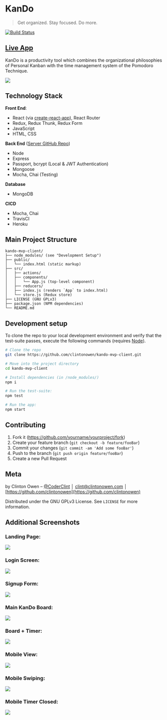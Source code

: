 # KanDo
> Get organized. Stay focused. Do more.

<!-- [![NPM Version][npm-image]][npm-url] -->
[![Build Status][travis-image]][travis-url]
<!-- [![Downloads Stats][npm-downloads]][npm-url] -->

## [Live App](https://kando-mvp.herokuapp.com)

KanDo is a productivity tool which combines the organizational philosophies of Personal Kanban with the time management system of the Pomodoro Technique.

![](images/screenshot-5.png)

<!-- ## Installation

OS X & Linux:

```sh
npm install my-crazy-module --save
```

Windows:

```sh
edit autoexec.bat
``` -->

<!-- ## Usage example

A few motivating and useful examples of how your product can be used. Spice this up with code blocks and potentially more screenshots. -->

<!-- _For more examples and usage, please refer to the [Wiki][wiki]._ -->

## Technology Stack
**Front End**:
* React (via [create-react-app](https://github.com/facebook/create-react-app)), React Router
* Redux, Redux Thunk, Redux Form
* JavaScript
* HTML, CSS

**Back End** ([Server GitHub Repo](https://github.com/clintonowen/kando-mvp-server))
* Node
* Express
* Passport, bcrypt (Local & JWT Authentication)
* Mongoose
* Mocha, Chai (Testing)

**Database**
* MongoDB

**CICD**
* Mocha, Chai
* TravisCI
* Heroku

## Main Project Structure

```
kando-mvp-client/
├── node_modules/ (see "Development Setup")
├── public/
│   └── index.html (static markup)
├── src/
│   ├── actions/
│   ├── components/
│   │   └── App.js (top-level component)
│   ├── reducers/
│   ├── index.js (renders `App` to index.html)
│   └── store.js (Redux store)
├── LICENSE (GNU GPLv3)
├── package.json (NPM dependencies)
└── README.md
```

## Development setup

To clone the repo to your local development environment and verify that the test-suite passes, execute the following commands (requires [Node](https://nodejs.org)).

```sh
# Clone the repo
git clone https://github.com/clintonowen/kando-mvp-client.git

# Move into the project directory
cd kando-mvp-client

# Install dependencies (in /node_modules/)
npm i

# Run the test-suite:
npm test

# Run the app:
npm start
```

<!-- ## Release History

* 0.2.1
    * CHANGE: Update docs (module code remains unchanged)
* 0.2.0
    * CHANGE: Remove `setDefaultXYZ()`
    * ADD: Add `init()`
* 0.1.1
    * FIX: Crash when calling `baz()` (Thanks @GenerousContributorName!)
* 0.1.0
    * The first proper release
    * CHANGE: Rename `foo()` to `bar()`
* 0.0.1
    * Work in progress -->

## Contributing

1. Fork it (<https://github.com/yourname/yourproject/fork>)
2. Create your feature branch (`git checkout -b feature/fooBar`)
3. Commit your changes (`git commit -am 'Add some fooBar'`)
4. Push to the branch (`git push origin feature/fooBar`)
5. Create a new Pull Request

## Meta

by Clinton Owen – [@CoderClint](https://twitter.com/CoderClint) │ clint@clintonowen.com │ [https://github.com/clintonowen](https://github.com/clintonowen)

Distributed under the GNU GPLv3 License. See ``LICENSE`` for more information.

## Additional Screenshots

### Landing Page:
![](images/screenshot-1.png)
### Login Screen:
![](images/screenshot-2.png)
### Signup Form:
![](images/screenshot-3.png)
### Main KanDo Board:
![](images/screenshot-4.png)
### Board + Timer:
![](images/screenshot-5.png)
### Mobile View:
![](images/screenshot-6.png)
### Mobile Swiping:
![](images/screenshot-7.png)
### Mobile Timer Closed:
![](images/screenshot-8.png)

<!-- Markdown link & img dfn's -->
[npm-image]: https://img.shields.io/npm/v/datadog-metrics.svg?style=flat-square
[npm-url]: https://npmjs.org/package/datadog-metrics
[npm-downloads]: https://img.shields.io/npm/dm/datadog-metrics.svg?style=flat-square
[travis-image]: https://img.shields.io/travis/dbader/node-datadog-metrics/master.svg?style=flat-square
[travis-url]: https://travis-ci.org/dbader/node-datadog-metrics
[wiki]: https://github.com/yourname/yourproject/wiki